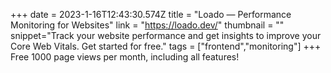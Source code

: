 +++
date = 2023-1-16T12:43:30.574Z
title = "Loado — Performance Monitoring for Websites"
link = "https://loado.dev/"
thumbnail = ""
snippet="Track your website performance and get insights to improve your Core Web Vitals. Get started for free."
tags = ["frontend","monitoring"]
+++
Free 1000 page views per month, including all features!
